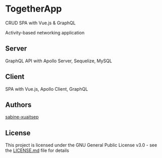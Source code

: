 # TogetherApp

CRUD SPA with Vue.js & GraphQL

Activity-based networking application

## Server

GraphQL API with Apollo Server, Sequelize, MySQL

## Client

SPA with Vue.js, Apollo Client, GraphQL

## Authors

[sabine-xuaitsep](https://github.com/sabine-xuaitsep)

## License

This project is licensed under the GNU General Public License v3.0 - see the [LICENSE.md](https://github.com/sabine-xuaitsep/TogetherApp/blob/main/LICENSE.md) file for details